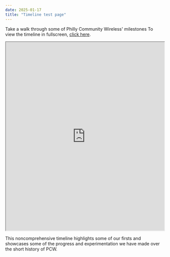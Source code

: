 ```yaml
---
date: 2025-01-17
title: "Timeline test page"
---
```


Take a walk through some of Philly Community Wireless' milestones
To view the timeline in fullscreen, [click here]([https://phillycommunitywireless.github.io/pcwnetworkmap/](https://cdn.knightlab.com/libs/timeline3/latest/embed/index.html?source=1yG0RcV0aTUsYeKgo9aZAPceAGA8WhKXx-Uo0HcYGBqs&font=Default&lang=en&initial_zoom=2&height=570)).

<iframe src="https://cdn.knightlab.com/libs/timeline3/latest/embed/index.html?source=1yG0RcV0aTUsYeKgo9aZAPceAGA8WhKXx-Uo0HcYGBqs&font=Default&lang=en&initial_zoom=2&height=600" width="100%" height="600"/></iframe>
  
This noncomprehensive timeline highlights some of our firsts and showcases some of the progress and experimentation we have made over the short history of PCW.

